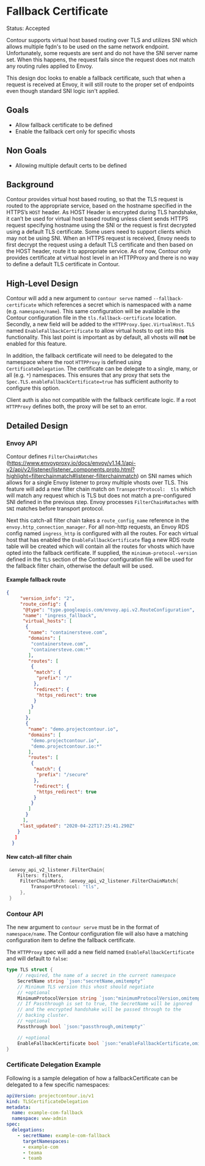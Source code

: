 # Fallback Certificate

Status: Accepted

Contour supports virtual host based routing over TLS and utilizes SNI which allows multiple fqdn's to be used on the same network endpoint.
Unfortunately, some requests are sent and do not have the SNI server name set.
When this happens, the request fails since the request does not match any routing rules applied to Envoy.

This design doc looks to enable a fallback certificate, such that when a request is received at Envoy, it will still route to the proper set of endpoints even though standard SNI logic isn't applied.

## Goals

- Allow fallback certificate to be defined
- Enable the fallback cert only for specific vhosts

## Non Goals

- Allowing multiple default certs to be defined

## Background

Contour provides virtual host based routing, so that the TLS request is routed to the appropriate service, based on the hostname specified in the HTTPS’s `HOST` header.
As HOST Header is encrypted during TLS handshake, it can’t be used for virtual host based routing unless client sends HTTPS request specifying hostname using the SNI or the request is first decrypted using a default TLS certificate.
Some users need to support clients which may not be using SNI.
When an HTTPS request is received, Envoy needs to first decrypt the request using a default TLS certificate and then based on the HOST header, route it to appropriate service.
As of now, Contour only provides certificate at virtual host level in an HTTPProxy and there is no way to define a default TLS certificate in Contour.

## High-Level Design

Contour will add a new argument to `contour serve` named `--fallback-certificate` which references a secret which is namespaced with a name (e.g. `namespace/name`).
This same configuration will be available in the Contour configuration file in the `tls.fallback-certificate` location.
Secondly, a new field will be added to the `HTTPProxy.Spec.VirtualHost.TLS` named `EnableFallbackCertificate` to allow virtual hosts to opt into this functionality.
This last point is important as by default, all vhosts will **not** be enabled for this feature.

In addition, the fallback certificate will need to be delegated to the namespace where the root `HTTPProxy` is defined using `CertificateDelegation`.
The certificate can be delegate to a single, many, or all (e.g. `*`) namespaces.
This ensures that any proxy that sets the `Spec.TLS.enableFallbackCertificate=true` has sufficient authority to configure this option.

Client auth is also not compatible with the fallback certificate logic.
If a root `HTTPProxy` defines both, the proxy will be set to an error.

## Detailed Design

### Envoy API

Contour defines `FilterChainMatches` (https://www.envoyproxy.io/docs/envoy/v1.14.1/api-v2/api/v2/listener/listener_components.proto.html?highlight=filterchainmatch#listener-filterchainmatch) on SNI names which allows for a single Envoy listener to proxy multiple vhosts over TLS.
This feature will add a new filter chain match on `TransportProtocol:  tls` which will match any request which is TLS but does not match a pre-configured SNI defined in the previous step.
Envoy processes `FilterChainMataches` with `SNI` matches before transport protocol.

Next this catch-all filter chain takes a `route_config_name` reference in the `envoy.http_connection_manager`.
For all non-http requests, an Envoy RDS config named `ingress_http` is configured with  all the routes.
For each virtual host that has enabled the `EnableFallbackCertificate` flag a new RDS route table will be created which will contain all the routes for vhosts which have opted into the fallback certificate.
If supplied, the `minimum-protocol-version` defined in the `TLS` section of the Contour configuration file will be used for the fallback filter chain, otherwise the default will be used.

#### Example fallback route

```json
{
     "version_info": "2",
     "route_config": {
      "@type": "type.googleapis.com/envoy.api.v2.RouteConfiguration",
      "name": "ingress_fallback",
      "virtual_hosts": [
       {
        "name": "containersteve.com",
        "domains": [
         "containersteve.com",
         "containersteve.com:*"
        ],
        "routes": [
         {
          "match": {
           "prefix": "/"
          },
          "redirect": {
           "https_redirect": true
          }
         }
        ]
       },
       {
        "name": "demo.projectcontour.io",
        "domains": [
         "demo.projectcontour.io",
         "demo.projectcontour.io:*"
        ],
        "routes": [
         {
          "match": {
           "prefix": "/secure"
          },
          "redirect": {
           "https_redirect": true
          }
         }
        ]
       }
      ],
     "last_updated": "2020-04-22T17:25:41.290Z"
    }
   ]
  }
```

#### New catch-all filter chain

```go
 &envoy_api_v2_listener.FilterChain{
    Filters: filters,
     FilterChainMatch: &envoy_api_v2_listener.FilterChainMatch{
         TransportProtocol: "tls",
     },
 }
```

### Contour API

The new argument to `contour serve` must be in the format of `namespace/name`.
The Contour configuration file will also have a matching configuration item to define the fallback certificate.

The `HTTPProxy` spec will add a new field named `EnableFallbackCertificate` and will default to `false`:

```go
type TLS struct {
	// required, the name of a secret in the current namespace
	SecretName string `json:"secretName,omitempty"`
	// Minimum TLS version this vhost should negotiate
	// +optional
	MinimumProtocolVersion string `json:"minimumProtocolVersion,omitempty"`
	// If Passthrough is set to true, the SecretName will be ignored
	// and the encrypted handshake will be passed through to the
	// backing cluster.
	// +optional
	Passthrough bool `json:"passthrough,omitempty"`

    // +optional
    EnableFallbackCertificate bool `json:"enableFallbackCertificate,omitempty""`
}
```

### Certificate Delegation Example

Following is a sample delegation of how a fallbackCertificate can be delegated to a few specific namespaces:

```yaml
apiVersion: projectcontour.io/v1
kind: TLSCertificateDelegation
metadata:
  name: example-com-fallback
  namespace: www-admin
spec:
  delegations:
    - secretName: example-com-fallback
      targetNamespaces:
      - example-com
      - teama
      - teamb
```
